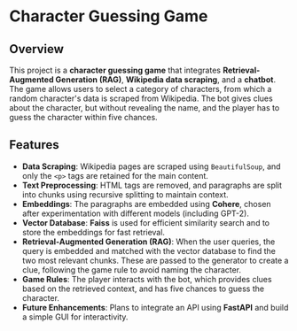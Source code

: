# Character Guessing Game

## Overview

This project is a **character guessing game** that integrates **Retrieval-Augmented Generation (RAG)**, **Wikipedia data scraping**, and a **chatbot**. The game allows users to select a category of characters, from which a random character's data is scraped from Wikipedia. The bot gives clues about the character, but without revealing the name, and the player has to guess the character within five chances.

## Features

- **Data Scraping**: Wikipedia pages are scraped using `BeautifulSoup`, and only the `<p>` tags are retained for the main content.
- **Text Preprocessing**: HTML tags are removed, and paragraphs are split into chunks using recursive splitting to maintain context.
- **Embeddings**: The paragraphs are embedded using **Cohere**, chosen after experimentation with different models (including GPT-2).
- **Vector Database**: **Faiss** is used for efficient similarity search and to store the embeddings for fast retrieval.
- **Retrieval-Augmented Generation (RAG)**: When the user queries, the query is embedded and matched with the vector database to find the two most relevant chunks. These are passed to the generator to create a clue, following the game rule to avoid naming the character.
- **Game Rules**: The player interacts with the bot, which provides clues based on the retrieved context, and has five chances to guess the character.
- **Future Enhancements**: Plans to integrate an API using **FastAPI** and build a simple GUI for interactivity.
